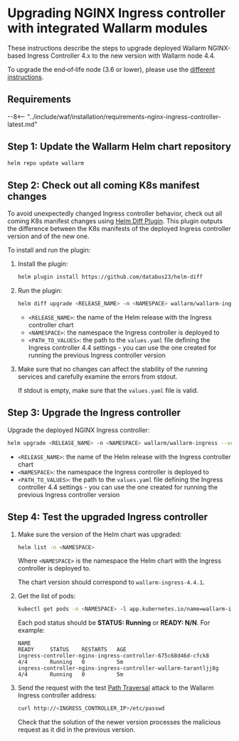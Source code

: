 [nginx-process-time-limit-docs]:    ../admin-en/configure-parameters-en.md#wallarm_process_time_limit
[nginx-process-time-limit-block-docs]:  ../admin-en/configure-parameters-en.md#wallarm_process_time_limit_block
[overlimit-res-rule-docs]:           ../user-guides/rules/configure-overlimit-res-detection.md
[graylist-docs]:                     ../user-guides/ip-lists/graylist.md
[ip-list-docs]:                     ../user-guides/ip-lists/overview.md
[waf-mode-instr]:                   ../admin-en/configure-wallarm-mode.md

# Upgrading NGINX Ingress controller with integrated Wallarm modules

These instructions describe the steps to upgrade deployed Wallarm NGINX-based Ingress Controller 4.x to the new version with Wallarm node 4.4.

To upgrade the end‑of‑life node (3.6 or lower), please use the [different instructions](older-versions/ingress-controller.md).

## Requirements

--8<-- "../include/waf/installation/requirements-nginx-ingress-controller-latest.md"

## Step 1: Update the Wallarm Helm chart repository

```bash
helm repo update wallarm
```

## Step 2: Check out all coming K8s manifest changes

To avoid unexpectedly changed Ingress controller behavior, check out all coming K8s manifest changes using [Helm Diff Plugin](https://github.com/databus23/helm-diff). This plugin outputs the difference between the K8s manifests of the deployed Ingress controller version and of the new one.

To install and run the plugin:

1. Install the plugin:

    ```bash
    helm plugin install https://github.com/databus23/helm-diff
    ```
2. Run the plugin:

    ```bash
    helm diff upgrade <RELEASE_NAME> -n <NAMESPACE> wallarm/wallarm-ingress --version 4.4.1 -f <PATH_TO_VALUES>
    ```

    * `<RELEASE_NAME>`: the name of the Helm release with the Ingress controller chart
    * `<NAMESPACE>`: the namespace the Ingress controller is deployed to
    * `<PATH_TO_VALUES>`: the path to the `values.yaml` file defining the Ingress controller 4.4 settings - you can use the one created for running the previous Ingress controller version
3. Make sure that no changes can affect the stability of the running services and carefully examine the errors from stdout.

    If stdout is empty, make sure that the `values.yaml` file is valid.

## Step 3: Upgrade the Ingress controller

Upgrade the deployed NGINX Ingress controller:

``` bash
helm upgrade <RELEASE_NAME> -n <NAMESPACE> wallarm/wallarm-ingress --version 4.4.1 -f <PATH_TO_VALUES>
```

* `<RELEASE_NAME>`: the name of the Helm release with the Ingress controller chart
* `<NAMESPACE>`: the namespace the Ingress controller is deployed to
* `<PATH_TO_VALUES>`: the path to the `values.yaml` file defining the Ingress controller 4.4 settings - you can use the one created for running the previous Ingress controller version

## Step 4: Test the upgraded Ingress controller

1. Make sure the version of the Helm chart was upgraded:

    ```bash
    helm list -n <NAMESPACE>
    ```

    Where `<NAMESPACE>` is the namespace the Helm chart with the Ingress controller is deployed to.

    The chart version should correspond to `wallarm-ingress-4.4.1`.
1. Get the list of pods:
    
    ``` bash
    kubectl get pods -n <NAMESPACE> -l app.kubernetes.io/name=wallarm-ingress
    ```

    Each pod status should be **STATUS: Running** or **READY: N/N**. For example:

    ```
    NAME                                                              READY     STATUS    RESTARTS   AGE
    ingress-controller-nginx-ingress-controller-675c68d46d-cfck8      4/4       Running   0          5m
    ingress-controller-nginx-ingress-controller-wallarm-tarantljj8g   4/4       Running   0          5m
    ```

1. Send the request with the test [Path Traversal](../attacks-vulns-list.md#path-traversal) attack to the Wallarm Ingress controller address:

    ```bash
    curl http://<INGRESS_CONTROLLER_IP>/etc/passwd
    ```

    Check that the solution of the newer version processes the malicious request as it did in the previous version.
